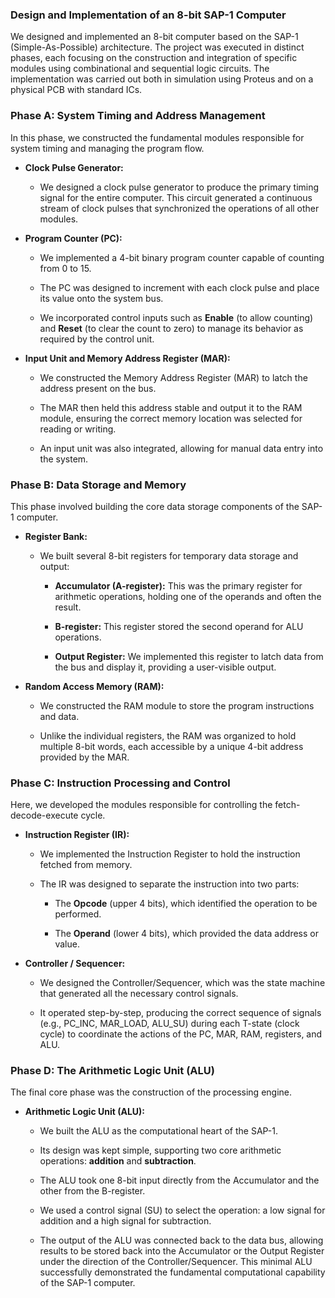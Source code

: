 ### **Design and Implementation of an 8-bit SAP-1 Computer**

We designed and implemented an 8-bit computer based on the SAP-1 (Simple-As-Possible) architecture. The project was executed in distinct phases, each focusing on the construction and integration of specific modules using combinational and sequential logic circuits. The implementation was carried out both in simulation using Proteus and on a physical PCB with standard ICs.

### **Phase A: System Timing and Address Management**

In this phase, we constructed the fundamental modules responsible for system timing and managing the program flow.

*   **Clock Pulse Generator:**
    
    *   We designed a clock pulse generator to produce the primary timing signal for the entire computer. This circuit generated a continuous stream of clock pulses that synchronized the operations of all other modules.
        
*   **Program Counter (PC):**
    
    *   We implemented a 4-bit binary program counter capable of counting from 0 to 15.
        
    *   The PC was designed to increment with each clock pulse and place its value onto the system bus.
        
    *   We incorporated control inputs such as **Enable** (to allow counting) and **Reset** (to clear the count to zero) to manage its behavior as required by the control unit.
        
*   **Input Unit and Memory Address Register (MAR):**
    
    *   We constructed the Memory Address Register (MAR) to latch the address present on the bus.
        
    *   The MAR then held this address stable and output it to the RAM module, ensuring the correct memory location was selected for reading or writing.
        
    *   An input unit was also integrated, allowing for manual data entry into the system.
        

### **Phase B: Data Storage and Memory**

This phase involved building the core data storage components of the SAP-1 computer.

*   **Register Bank:**
    
    *   We built several 8-bit registers for temporary data storage and output:
        
        *   **Accumulator (A-register):** This was the primary register for arithmetic operations, holding one of the operands and often the result.
            
        *   **B-register:** This register stored the second operand for ALU operations.
            
        *   **Output Register:** We implemented this register to latch data from the bus and display it, providing a user-visible output.
            
*   **Random Access Memory (RAM):**
    
    *   We constructed the RAM module to store the program instructions and data.
        
    *   Unlike the individual registers, the RAM was organized to hold multiple 8-bit words, each accessible by a unique 4-bit address provided by the MAR.
        

### **Phase C: Instruction Processing and Control**

Here, we developed the modules responsible for controlling the fetch-decode-execute cycle.

*   **Instruction Register (IR):**
    
    *   We implemented the Instruction Register to hold the instruction fetched from memory.
        
    *   The IR was designed to separate the instruction into two parts:
        
        *   The **Opcode** (upper 4 bits), which identified the operation to be performed.
            
        *   The **Operand** (lower 4 bits), which provided the data address or value.
            
*   **Controller / Sequencer:**
    
    *   We designed the Controller/Sequencer, which was the state machine that generated all the necessary control signals.
        
    *   It operated step-by-step, producing the correct sequence of signals (e.g., PC\_INC, MAR\_LOAD, ALU\_SU) during each T-state (clock cycle) to coordinate the actions of the PC, MAR, RAM, registers, and ALU.
        

### **Phase D: The Arithmetic Logic Unit (ALU)**

The final core phase was the construction of the processing engine.

*   **Arithmetic Logic Unit (ALU):**
    
    *   We built the ALU as the computational heart of the SAP-1.
        
    *   Its design was kept simple, supporting two core arithmetic operations: **addition** and **subtraction**.
        
    *   The ALU took one 8-bit input directly from the Accumulator and the other from the B-register.
        
    *   We used a control signal (SU) to select the operation: a low signal for addition and a high signal for subtraction.
        
    *   The output of the ALU was connected back to the data bus, allowing results to be stored back into the Accumulator or the Output Register under the direction of the Controller/Sequencer. This minimal ALU successfully demonstrated the fundamental computational capability of the SAP-1 computer.
